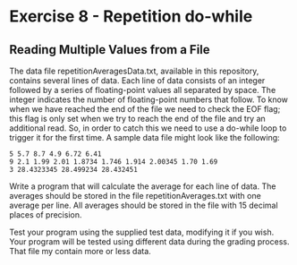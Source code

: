 # Exercise 8 - Repetition do-while

## Reading Multiple Values from a File
The data file repetitionAveragesData.txt, available in this repository, contains several lines of data. Each line of data consists of an integer followed by a series of floating-point values all separated by space. The integer indicates the number of floating-point numbers that follow. To know when we have reached the end of the file we need to check the EOF flag; this flag is only set when we try to reach the end of the file and try an additional read. So, in order to catch this we need to use a do-while loop to trigger it for the first time. A sample data file might look like the following:

    5 5.7 8.7 4.9 6.72 6.41
    9 2.1 1.99 2.01 1.8734 1.746 1.914 2.00345 1.70 1.69
    3 28.4323345 28.499234 28.432451

Write a program that will calculate the average for each line of data. The averages should be stored in the file repetitionAverages.txt with one average per line. All averages should be stored in the file with 15 decimal places of precision.

Test your program using the supplied test data, modifying it if you wish. Your program will be tested using different data during the grading process. That file my contain more or less data.